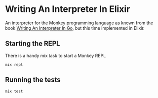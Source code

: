 # Writing An Interpreter In Elixir

An interpreter for the Monkey programming language as known from the book [Writing An Interpreter In Go](https://interpreterbook.com/), but this time implemented in Elixir.

## Starting the REPL

There is a handy mix task to start a Monkey REPL

```
mix repl
```

## Running the tests

```
mix test
```
